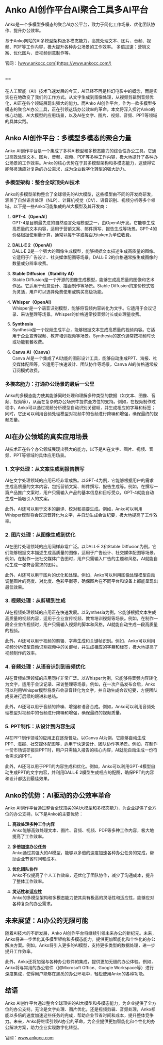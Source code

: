 # Anko AI创作平台AI聚合工具多AI平台

Anko是一个多模型多模态的聚合AI办公平台，致力于简化工作场景、优化团队协作、提升办公效率。

基于Anko网站的AI多模型架构及多模态能力，高效处理文本、图片、音频、视频、PDF等工作内容，极大提升各种办公场景的工作效率。
多倍加速：营销文案、优化图片、音视频创意制作等。

官网：[www.ankocc.com](https://www.ankocc.com/)


--
--


在人工智能（AI）技术飞速发展的今天，AI已经不再是科幻电影中的概念，而是实实在在地改变了我们的工作方式。从文字生成到图像处理，从视频剪辑到音频优化，AI正在各个领域展现出强大的能力。而Anko AI创作平台，作为一款多模型多模态的聚合AI办公工具，正在引领这场办公效率的革命。本文将深入探讨Anko的核心功能、AI大模型的应用场景，以及AI在文字、图片、视频、音频、PPT等领域的具体实践。

## Anko AI创作平台：多模型多模态的聚合力量

Anko AI创作平台是一个集成了多种AI模型和多模态能力的综合性办公工具。它通过高效处理文本、图片、音频、视频、PDF等多种工作内容，极大地提升了各种办公场景的工作效率。Anko的核心优势在于其多模型架构和多模态能力，这使得它能够灵活应对复杂的办公需求，成为企业数字化转型的强大助力。

### 多模型架构：整合全球顶尖AI技术

Anko的多模型架构整合了全球领先的AI大模型，这些模型由不同的开发商研发，涵盖了自然语言处理（NLP）、计算机视觉（CV）、语音识别、视频分析等多个领域。以下是一些Anko可能集成的AI大模型及其开发商：

1. **GPT-4（OpenAI）**  
   GPT-4是目前最先进的自然语言处理模型之一，由OpenAI开发。它能够生成高质量的文本内容，适用于营销文案、邮件撰写、报告生成等场景。GPT-4的价格根据使用量计算，通常以每千字或每百万token为单位收费。

2. **DALL·E 2（OpenAI）**  
   DALL·E 2是一个强大的图像生成模型，能够根据文本描述生成高质量的图像。它适用于广告设计、社交媒体配图等场景。DALL·E 2的价格通常按生成图像的数量或分辨率收费。

3. **Stable Diffusion（Stability AI）**  
   Stable Diffusion是一个开源的图像生成模型，能够生成高质量的图像和艺术作品。它适用于创意设计、插画制作等场景。Stable Diffusion的定价模式较为灵活，用户可以选择免费使用或购买高级功能。

4. **Whisper（OpenAI）**  
   Whisper是一个语音识别模型，能够将音频内容转化为文字。它适用于会议记录、采访整理等场景。Whisper的价格通常按音频时长或处理量收费。

5. **Synthesia**  
   Synthesia是一个视频生成平台，能够根据文本生成高质量的视频内容。它适用于企业宣传视频、教育培训视频等场景。Synthesia的定价通常按视频时长或功能套餐收费。

6. **Canva AI（Canva）**  
   Canva AI是一个集成了AI功能的图形设计工具，能够自动生成PPT、海报、社交媒体配图等。它适用于快速设计、团队协作等场景。Canva AI的价格通常按订阅模式收费。

### 多模态能力：打通办公场景的最后一公里

Anko的多模态能力使其能够同时处理和理解多种类型的数据（如文本、图像、音频、视频等），从而在复杂的办公场景中提供全方位的支持。例如，在视频制作过程中，Anko可以通过视频分析模型自动识别关键帧，并生成相应的字幕和标签；同时，它还可以利用音频处理模型对视频中的音频进行降噪和增强，确保最终的视频质量。

## AI在办公领域的真实应用场景

AI技术正在各个办公领域展现出强大的能力，以下是AI在文字、图片、视频、音频、PPT等领域的具体应用场景。

### 1. 文字处理：从文案生成到报告撰写

AI在文字处理领域的应用已经非常成熟。以GPT-4为例，它能够根据用户的需求生成高质量的文本内容，包括营销文案、邮件撰写、报告生成等。例如，在撰写一篇产品推广文案时，用户只需输入产品的基本信息和目标受众，GPT-4就能自动生成一篇吸引人的文案。

此外，AI还可以用于文本的翻译、校对和摘要生成。例如，Anko可以利用Whisper模型将会议录音转化为文字，并自动生成会议纪要，极大地提高了工作效率。

### 2. 图片处理：从图像生成到优化

AI在图片处理领域的应用同样非常广泛。以DALL·E 2和Stable Diffusion为例，它们能够根据文本描述生成高质量的图像，适用于广告设计、社交媒体配图等场景。例如，在制作一张社交媒体广告图时，用户只需输入广告的主题和风格，AI就能自动生成一张符合需求的图片。

此外，AI还可以用于图片的优化和处理。例如，Anko可以利用图像处理模型自动调整图片的亮度、对比度、色彩平衡等，确保图片在不同平台和设备上都能呈现出最佳效果。

### 3. 视频处理：从剪辑到生成

AI在视频处理领域的应用正在快速发展。以Synthesia为例，它能够根据文本生成高质量的视频内容，适用于企业宣传视频、教育培训视频等场景。例如，在制作一段企业宣传视频时，用户只需输入视频的脚本和风格，AI就能自动生成一段高质量的视频。

此外，AI还可以用于视频的剪辑、字幕生成和关键帧识别。例如，Anko可以利用视频分析模型自动识别视频中的关键帧，并生成相应的字幕和标签，极大地提高了视频制作的效率。

### 4. 音频处理：从语音识别到音频优化

AI在音频处理领域的应用同样非常广泛。以Whisper为例，它能够将音频内容转化为文字，适用于会议记录、采访整理等场景。例如，在一次产品发布会后，Anko可以利用Whisper模型将发布会录音转化为文字，并自动生成会议纪要，方便团队成员进行后续的跟进和总结。

此外，AI还可以用于音频的降噪、增强和语音合成。例如，Anko可以利用音频处理模型对视频中的音频进行降噪和增强，确保最终的视频质量。

### 5. PPT制作：从设计到内容生成

AI在PPT制作领域的应用正在逐渐普及。以Canva AI为例，它能够自动生成PPT、海报、社交媒体配图等，适用于快速设计、团队协作等场景。例如，在制作一份市场调研报告PPT时，用户只需输入报告的核心内容，AI就能自动生成一份符合需求的PPT。

此外，AI还可以用于PPT的内容生成和优化。例如，Anko可以利用GPT-4模型自动生成PPT的文字内容，并利用DALL·E 2模型生成相应的配图，确保PPT的内容和设计都达到最佳效果。

## Anko的优势：AI驱动的办公效率革命

Anko AI创作平台通过整合全球顶尖的AI大模型和多模态能力，为企业提供了全方位的办公支持。以下是Anko的主要优势：

1. **高效处理多种工作内容**  
   Anko能够高效处理文本、图片、音频、视频、PDF等多种工作内容，极大地提高了工作效率。

2. **多倍加速办公任务**  
   Anko通过其强大的AI模型，能够以多倍的速度加速各种办公任务的完成，帮助企业节省时间和成本。

3. **优化团队协作**  
   Anko不仅提高了个人工作效率，还优化了团队协作，减少了沟通成本，提升了整体工作效率。

4. **灵活性和适应性**  
   Anko的多模型架构和多模态能力使其具有极高的灵活性和适应性，能够应对各种复杂的办公需求。

## 未来展望：AI办公的无限可能

随着AI技术的不断发展，Anko AI创作平台将继续引领未来办公的新纪元。未来，Anko将进一步优化其多模型架构和多模态能力，提供更加智能化和个性化的办公解决方案。例如，Anko将引入更多的AI模型，支持更多类型的数据处理，进一步提升工作效率。

此外，Anko还将加强与各种办公软件的集成，提供更加无缝的办公体验。例如，Anko将与常用的办公软件（如Microsoft Office、Google Workspace等）进行深度集成，使得用户能够在熟悉的办公环境中，轻松使用Anko的各种功能。

## 结语

Anko AI创作平台通过整合全球顶尖的AI大模型和多模态能力，为企业提供了全方位的办公支持。无论是文字处理、图片优化，还是视频剪辑、音频处理，Anko都能以多倍的速度加速这些任务的完成，帮助企业节省时间和成本，提升整体竞争力。未来，Anko将继续引领AI办公的革命，为企业提供更加智能化和个性化的办公解决方案，助力企业实现数字化转型。

官网：www.ankocc.com
